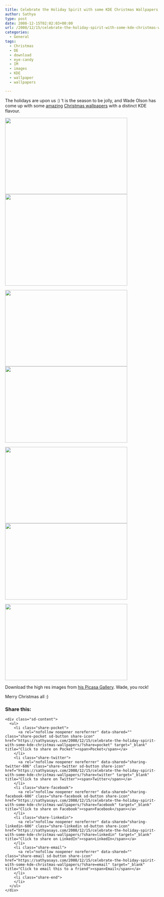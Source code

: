 ```yaml
---
title: Celebrate the Holiday Spirit with some KDE Christmas Wallpapers
author: Sathya
type: post
date: 2008-12-15T02:02:03+00:00
url: /2008/12/15/celebrate-the-holiday-spirit-with-some-kde-christmas-wallpapers/
categories:
  - General
tags:
  - Christmas
  - DE
  - download
  - eye-candy
  - IM
  - images
  - KDE
  - wallpaper
  - wallpapers

---
```

The holidays are upon us :) &#8216;t is the season to be jolly, and Wade Olson has come up with some <a href="http://wadejolson.wordpress.com/2008/12/14/happy-holidays-from-kde" target="_blank">amazing</a> <a href="http://wadejolson.wordpress.com/2008/12/14/enough-holiday-wallpapers-to-gag-on/" target="_blank">Christmas wallpapers</a> with a distinct KDE flavour.

<!--more-->

 <img class="alignnone" title="KDE Snow" src="http://wadejolson.files.wordpress.com/2008/12/kde_snow1_400.jpg?w=400&#038;h=250&#038;resize=400%2C250" alt="" width="400" height="250" data-recalc-dims="1" /><img class="alignnone" title="KDE Snow 2" src="http://wadejolson.files.wordpress.com/2008/12/kde_snow2_400.jpg?w=400&#038;h=300&#038;resize=400%2C300" alt="" width="400" height="300" data-recalc-dims="1" />

 <img class="alignnone" title="KDE Snow 3" src="http://wadejolson.files.wordpress.com/2008/12/kde_snow3_400.jpg?w=400&#038;h=250&#038;resize=400%2C250" alt="" width="400" height="250" data-recalc-dims="1" /><img class="alignnone" src="http://wadejolson.files.wordpress.com/2008/12/kde_snow5_400.jpg?w=400&#038;h=250&#038;resize=400%2C250" alt="" width="400" height="250" data-recalc-dims="1" />

 <img class="alignnone" title="KDE Tree Glow" src="http://wadejolson.files.wordpress.com/2008/12/kde_treeglow_400.jpg?w=400&#038;h=250&#038;resize=400%2C250" alt="" width="400" height="250" data-recalc-dims="1" /><img class="alignnone" title="KDE Tree Glow" src="http://wadejolson.files.wordpress.com/2008/12/kde_treeglow2_400.jpg?w=400&#038;h=250&#038;resize=400%2C250" alt="" width="400" height="250" data-recalc-dims="1" />

<img class="alignnone" title="KDE Sunrise" src="http://wadejolson.files.wordpress.com/2008/12/kde_sunrise_400.jpg?w=400&#038;h=250&#038;resize=400%2C250" alt="" width="400" height="250" data-recalc-dims="1" />

Download the high res images from [his Picasa Gallery][1]. Wade, you rock!

Merry Christmas all :)

<div class="sharedaddy sd-sharing-enabled">
  <div class="robots-nocontent sd-block sd-social sd-social-icon-text sd-sharing">
    <h3 class="sd-title">
      Share this:
    </h3>
    
    <div class="sd-content">
      <ul>
        <li class="share-pocket">
          <a rel="nofollow noopener noreferrer" data-shared="" class="share-pocket sd-button share-icon" href="https://sathyasays.com/2008/12/15/celebrate-the-holiday-spirit-with-some-kde-christmas-wallpapers/?share=pocket" target="_blank" title="Click to share on Pocket"><span>Pocket</span></a>
        </li>
        <li class="share-twitter">
          <a rel="nofollow noopener noreferrer" data-shared="sharing-twitter-606" class="share-twitter sd-button share-icon" href="https://sathyasays.com/2008/12/15/celebrate-the-holiday-spirit-with-some-kde-christmas-wallpapers/?share=twitter" target="_blank" title="Click to share on Twitter"><span>Twitter</span></a>
        </li>
        <li class="share-facebook">
          <a rel="nofollow noopener noreferrer" data-shared="sharing-facebook-606" class="share-facebook sd-button share-icon" href="https://sathyasays.com/2008/12/15/celebrate-the-holiday-spirit-with-some-kde-christmas-wallpapers/?share=facebook" target="_blank" title="Click to share on Facebook"><span>Facebook</span></a>
        </li>
        <li class="share-linkedin">
          <a rel="nofollow noopener noreferrer" data-shared="sharing-linkedin-606" class="share-linkedin sd-button share-icon" href="https://sathyasays.com/2008/12/15/celebrate-the-holiday-spirit-with-some-kde-christmas-wallpapers/?share=linkedin" target="_blank" title="Click to share on LinkedIn"><span>LinkedIn</span></a>
        </li>
        <li class="share-email">
          <a rel="nofollow noopener noreferrer" data-shared="" class="share-email sd-button share-icon" href="https://sathyasays.com/2008/12/15/celebrate-the-holiday-spirit-with-some-kde-christmas-wallpapers/?share=email" target="_blank" title="Click to email this to a friend"><span>Email</span></a>
        </li>
        <li class="share-end">
        </li>
      </ul>
    </div>
  </div>
</div>

 [1]: http://picasaweb.google.com/wadejolson/KDEHolidays